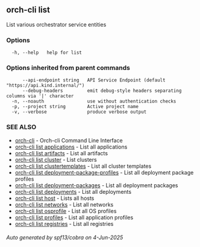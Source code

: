 ## orch-cli list

List various orchestrator service entities

### Options

```
  -h, --help   help for list
```

### Options inherited from parent commands

```
      --api-endpoint string   API Service Endpoint (default "https://api.kind.internal/")
      --debug-headers         emit debug-style headers separating columns via '|' character
  -n, --noauth                use without authentication checks
  -p, --project string        Active project name
  -v, --verbose               produce verbose output
```

### SEE ALSO

* [orch-cli](orch-cli.md)	 - Orch-cli Command Line Interface
* [orch-cli list applications](orch-cli_list_applications.md)	 - List all applications
* [orch-cli list artifacts](orch-cli_list_artifacts.md)	 - List all artifacts
* [orch-cli list cluster](orch-cli_list_cluster.md)	 - List clusters
* [orch-cli list clustertemplates](orch-cli_list_clustertemplates.md)	 - List all cluster templates
* [orch-cli list deployment-package-profiles](orch-cli_list_deployment-package-profiles.md)	 - List all deployment package profiles
* [orch-cli list deployment-packages](orch-cli_list_deployment-packages.md)	 - List all deployment packages
* [orch-cli list deployments](orch-cli_list_deployments.md)	 - List all deployments
* [orch-cli list host](orch-cli_list_host.md)	 - Lists all hosts
* [orch-cli list networks](orch-cli_list_networks.md)	 - List all networks
* [orch-cli list osprofile](orch-cli_list_osprofile.md)	 - List all OS profiles
* [orch-cli list profiles](orch-cli_list_profiles.md)	 - List all application profiles
* [orch-cli list registries](orch-cli_list_registries.md)	 - List all registries

###### Auto generated by spf13/cobra on 4-Jun-2025
